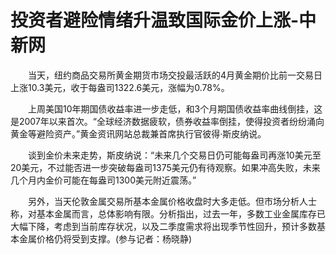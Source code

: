# 投资者避险情绪升温致国际金价上涨-中新网

　　当天，纽约商品交易所黄金期货市场交投最活跃的4月黄金期价比前一交易日上涨10.3美元，收于每盎司1322.6美元，涨幅为0.78%。

　　上周美国10年期国债收益率进一步走低，和3个月期国债收益率曲线倒挂，这是2007年以来首次。“全球经济数据疲软，债券收益率倒挂，使得投资者纷纷涌向黄金等避险资产。”黄金资讯网站总裁兼首席执行官彼得·斯皮纳说。

　　谈到金价未来走势，斯皮纳说：“未来几个交易日仍可能每盎司再涨10美元至20美元，不过能否进一步突破每盎司1375美元仍有待观察。如果冲高失败，未来几个月内金价可能在每盎司1300美元附近震荡。”

　　另外，当天伦敦金属交易所基本金属价格收盘时大多走低。但市场分析人士称，对基本金属而言，总体影响有限。分析指出，过去一年，多数工业金属库存已大幅下降，考虑到当前库存状况，以及二季度需求将出现季节性回升，预计多数基本金属价格仍将受到支撑。(参与记者：杨晓静)
